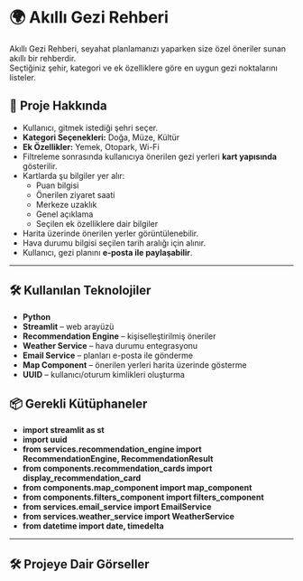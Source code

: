 # 🌍 Akıllı Gezi Rehberi  

Akıllı Gezi Rehberi, seyahat planlamanızı yaparken size özel öneriler sunan akıllı bir rehberdir.  
Seçtiğiniz şehir, kategori ve ek özelliklere göre en uygun gezi noktalarını listeler.  
## 🚀 Proje Hakkında  

- Kullanıcı, gitmek istediği şehri seçer.  
- **Kategori Seçenekleri:** Doğa, Müze, Kültür  
- **Ek Özellikler:** Yemek, Otopark, Wi-Fi  
- Filtreleme sonrasında kullanıcıya önerilen gezi yerleri **kart yapısında** gösterilir.  
- Kartlarda şu bilgiler yer alır:  
  - Puan bilgisi  
  - Önerilen ziyaret saati  
  - Merkeze uzaklık  
  - Genel açıklama  
  - Seçilen ek özelliklere dair bilgiler  
- Harita üzerinde önerilen yerler görüntülenebilir.  
- Hava durumu bilgisi seçilen tarih aralığı için alınır.  
- Kullanıcı, gezi planını **e-posta ile paylaşabilir**.  

---
## 🛠 Kullanılan Teknolojiler  

- **Python**  
- **Streamlit** – web arayüzü  
- **Recommendation Engine** – kişiselleştirilmiş öneriler  
- **Weather Service** – hava durumu entegrasyonu  
- **Email Service** – planları e-posta ile gönderme  
- **Map Component** – önerilen yerleri harita üzerinde gösterme  
- **UUID** – kullanıcı/oturum kimlikleri oluşturma  
## 📦 Gerekli Kütüphaneler  
- **import streamlit as st**  
- **import uuid**  
- **from services.recommendation_engine import RecommendationEngine, RecommendationResult**  
- **from components.recommendation_cards import display_recommendation_card**  
- **from components.map_component import map_component**  
- **from components.filters_component import filters_component**  
- **from services.email_service import EmailService**  
- **from services.weather_service import WeatherService**  
- **from datetime import date, timedelta**
---

## 🛠 Projeye Dair Görseller

